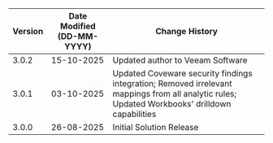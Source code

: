 | **Version** | **Date Modified (DD-MM-YYYY)** | **Change History**                                                                  |
|-------------|--------------------------------|-------------------------------------------------------------------------------------|
| 3.0.2       | 15-10-2025                     | Updated author to Veeam Software                                                   |
| 3.0.1       | 03-10-2025                     | Updated Coveware security findings integration; Removed irrelevant mappings from all analytic rules; Updated Workbooks' drilldown capabilities |
| 3.0.0       | 26-08-2025                     | Initial Solution Release                                                            |        